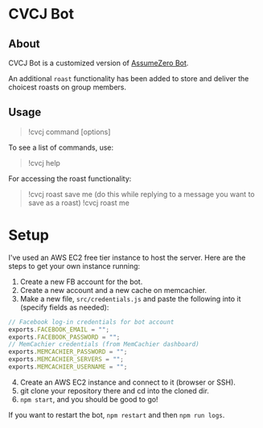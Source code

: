 # CVCJ Bot

## About 
CVCJ Bot is a customized version of [AssumeZero Bot](https://github.com/AstroCB/AssumeZero-Bot).

An additional `roast` functionality has been added to store and deliver the choicest roasts on group members.

## Usage

> !cvcj command [options]

To see a list of commands, use:

> !cvcj help

For accessing the roast functionality:

> !cvcj roast save me (do this while replying to a message you want to save as a roast)
> !cvcj roast me

# Setup

I've used an AWS EC2 free tier instance to host the server. Here are the steps to get your own instance running:

1. Create a new FB account for the bot.
2. Create a new account and a new cache on memcachier.
3. Make a new file, `src/credentials.js` and paste the following into it (specify fields as needed):
```js
// Facebook log-in credentials for bot account
exports.FACEBOOK_EMAIL = "";
exports.FACEBOOK_PASSWORD = "";
// MemCachier credentials (from MemCachier dashboard)
exports.MEMCACHIER_PASSWORD = "";
exports.MEMCACHIER_SERVERS = "";
exports.MEMCACHIER_USERNAME = "";
```
4. Create an AWS EC2 instance and connect to it (browser or SSH).
5. git clone your repository there and cd into the cloned dir.
4. `npm start`, and you should be good to go!

If you want to restart the bot, `npm restart` and then `npm run logs`.
